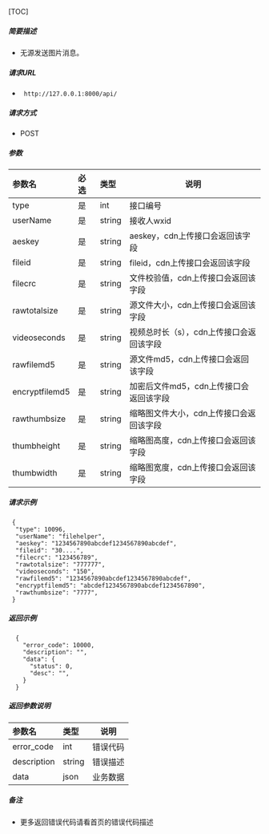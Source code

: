 [TOC]

##### 简要描述

- 无源发送图片消息。

##### 请求URL

- ` http://127.0.0.1:8000/api/`

##### 请求方式

- POST

##### 参数

| 参数名            | 必选 | 类型     | 说明                     |
|:---------------|:---|:-------|------------------------|
| type           | 是  | int    | 接口编号                   |
| userName       | 是  | string | 接收人wxid                |
| aeskey         | 是  | string | aeskey，cdn上传接口会返回该字段   |
| fileid         | 是  | string | fileid，cdn上传接口会返回该字段   |
| filecrc        | 是  | string | 文件校验值，cdn上传接口会返回该字段    |
| rawtotalsize   | 是  | string | 源文件大小，cdn上传接口会返回该字段    |
| videoseconds   | 是  | string | 视频总时长（s），cdn上传接口会返回该字段 |
| rawfilemd5     | 是  | string | 源文件md5，cdn上传接口会返回该字段   |
| encryptfilemd5 | 是  | string | 加密后文件md5，cdn上传接口会返回该字段 |
| rawthumbsize   | 是  | string | 缩略图文件大小，cdn上传接口会返回该字段  |
| thumbheight    | 是  | string | 缩略图高度，cdn上传接口会返回该字段    |
| thumbwidth     | 是  | string | 缩略图宽度，cdn上传接口会返回该字段    |

##### 请求示例

```
 {
  "type": 10096,
  "userName": "filehelper",
  "aeskey": "1234567890abcdef1234567890abcdef",
  "fileid": "30....",
  "filecrc": "123456789",
  "rawtotalsize": "777777",
  "videoseconds": "150",
  "rawfilemd5": "1234567890abcdef1234567890abcdef",
  "encryptfilemd5": "abcdef1234567890abcdef1234567890",
  "rawthumbsize": "7777",
 }
```

##### 返回示例

``` 
  {
    "error_code": 10000,
    "description": "",
    "data": {
      "status": 0,
      "desc": "",
    }
  }
```

##### 返回参数说明

| 参数名         | 类型     | 说明   |
|:------------|:-------|------|
| error_code  | int    | 错误代码 |
| description | string | 错误描述 |
| data        | json   | 业务数据 |

##### 备注

- 更多返回错误代码请看首页的错误代码描述






